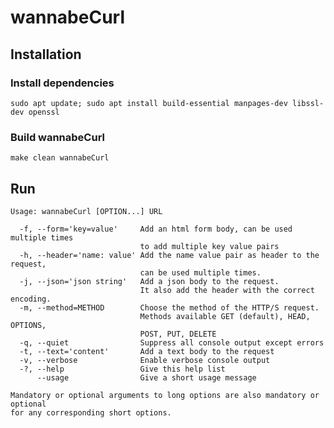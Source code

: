# wannabeCurl

## Installation

### Install dependencies

`sudo apt update; sudo apt install build-essential manpages-dev libssl-dev openssl`

### Build wannabeCurl

`make clean wannabeCurl`

## Run

```
Usage: wannabeCurl [OPTION...] URL

  -f, --form='key=value'     Add an html form body, can be used multiple times
                             to add multiple key value pairs
  -h, --header='name: value' Add the name value pair as header to the request,
                             can be used multiple times.
  -j, --json='json string'   Add a json body to the request.
                             It also add the header with the correct encoding.
  -m, --method=METHOD        Choose the method of the HTTP/S request.
                             Methods available GET (default), HEAD, OPTIONS,
                             POST, PUT, DELETE
  -q, --quiet                Suppress all console output except errors
  -t, --text='content'       Add a text body to the request
  -v, --verbose              Enable verbose console output
  -?, --help                 Give this help list
      --usage                Give a short usage message

Mandatory or optional arguments to long options are also mandatory or optional
for any corresponding short options.
```
